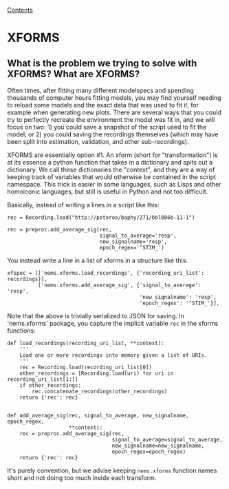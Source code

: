 [Contents](README.md)

# XFORMS

## What is the problem we trying to solve with XFORMS? What are XFORMS?

Often times, after fitting many different modelspecs and spending thousands of computer hours fitting models, you may find yourself needing to reload some models and the exact data that was used to fit it, for example when generating new plots. There are several ways that you could try to perfectly recreate the environment the model was fit in, and we will focus on two: 1) you could save a snapshot of the script used to fit the model; or 2) you could saving the recordings themselves (which may have been split into estimation, validation, and other sub-recordings). 

XFORMS are essentially option #1. An xform (short for "transformation") is at its essence a python function that takes in a dictionary and spits out a dictionary. We call these dictionaries the "context", and they are a way of keeping track of variables that would otherwise be contained in the script namespace. This trick is easier in some languages, such as Lisps and other homoiconic languages, but still is useful in Python and not too difficult. 

Basically, instead of writing a lines in a script like this:

```
rec = Recording.load("http://potoroo/baphy/271/bbl086b-11-1")

rec = preproc.add_average_sig(rec,
                              signal_to_average='resp',
                              new_signalname='resp',
                              epoch_regex='^STIM_')
```

You instead write a line in a list of xforms in a structure like this:

```
xfspec = [['nems.xforms.load_recordings', {'recording_uri_list': recordings}],
          ['nems.xforms.add_average_sig', {'signal_to_average': 'resp',
                                           'new_signalname': 'resp',
                                           'epoch_regex': '^STIM_'}],
```

Note that the above is trivially serialized to JSON for saving. In 'nems.xforms' package, you capture the implicit variable `rec` in the xforms functions:

```
def load_recordings(recording_uri_list, **context):
    '''
    Load one or more recordings into memory given a list of URIs.
    '''
    rec = Recording.load(recording_uri_list[0])
    other_recordings = [Recording.load(uri) for uri in recording_uri_list[1:]]
    if other_recordings:
        rec.concatenate_recordings(other_recordings)
    return {'rec': rec}


def add_average_sig(rec, signal_to_average, new_signalname, epoch_regex,
                    **context):
    rec = preproc.add_average_sig(rec,
                                  signal_to_average=signal_to_average,
                                  new_signalname=new_signalname,
                                  epoch_regex=epoch_regex)
    return {'rec': rec}
```

It's purely convention, but we advise keeping `nems.xforms` function names short and not doing too much inside each transform. 
